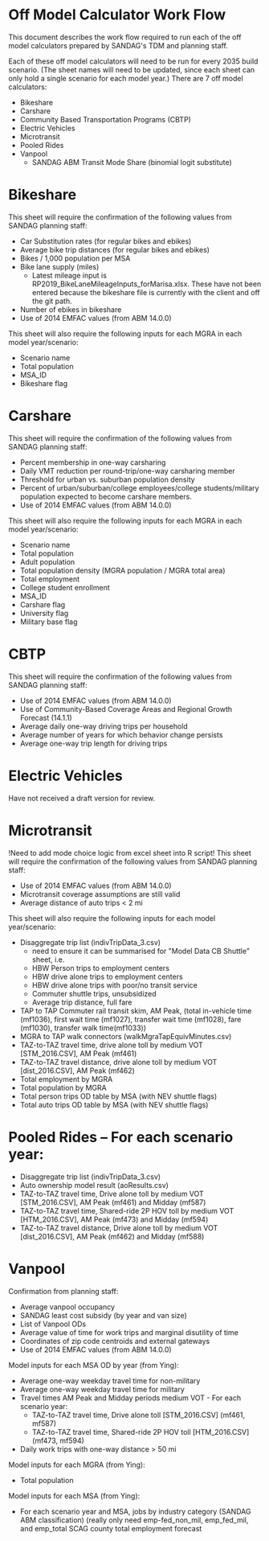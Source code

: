 # Off Model Calculator Work Flow
This document describes the work flow required to run each of the off model 
calculators prepared by SANDAG's TDM and planning staff.

Each of these off model calculators will need to be run for every 2035 build 
scenario. (The sheet names will need to be updated, since each sheet can only hold
a single scenario for each model year.) There are 7 off model calculators:
* Bikeshare
* Carshare
* Community Based Transportation Programs (CBTP)
* Electric Vehicles
*	Microtransit
* Pooled Rides
* Vanpool
	* SANDAG ABM Transit Mode Share (binomial logit substitute)

# Bikeshare
This sheet will require the confirmation of the following values from SANDAG 
planning staff:
* Car Substitution rates (for regular bikes and ebikes)
* Average bike trip distances (for regular bikes and ebikes)
* Bikes / 1,000 population per MSA
* Bike lane supply (miles)
	* Latest mileage input is RP2019_BikeLaneMileageInputs_forMarisa.xlsx. These 
	have not been entered because the bikeshare file is currently with the client 
	and off the git path.
* Number of ebikes in bikeshare
* Use of 2014 EMFAC values (from ABM 14.0.0)

This sheet will also require the following inputs for each MGRA in each model year/scenario:
* Scenario name
* Total population
* MSA_ID
* Bikeshare flag	

# Carshare
This sheet will require the confirmation of the following values from SANDAG
planning staff:
* Percent membership in one-way carsharing
* Daily VMT reduction per round-trip/one-way carsharing member
* Threshold for urban vs. suburban population density
* Percent of urban/suburban/college employees/college students/military population 
expected to become carshare members.
* Use of 2014 EMFAC values (from ABM 14.0.0)

This sheet will also require the following inputs for each MGRA in each model 
year/scenario:
* Scenario name
* Total population
* Adult population
* Total population density (MGRA population / MGRA total area)
* Total employment
* College student enrollment
* MSA_ID
* Carshare flag
* University flag
* Military base flag

# CBTP
This sheet will require the confirmation of the following values from SANDAG 
planning staff:
* Use of 2014 EMFAC values (from ABM 14.0.0)
* Use of Community-Based Coverage Areas and Regional Growth Forecast (14.1.1)
* Average daily one-way driving trips per household
* Average number of years for which behavior change persists
* Average one-way trip length for driving trips



# Electric Vehicles
Have not received a draft version for review.

# Microtransit
!Need to add mode choice logic from excel sheet into R script!
This sheet will require the confirmation of the following values from SANDAG 
planning staff:
* Use of 2014 EMFAC values (from ABM 14.0.0)
* Microtransit coverage assumptions are still valid
* Average distance of auto trips < 2 mi

This sheet will also require the following inputs for each model year/scenario:
*	Disaggregate trip list (indivTripData_3.csv)
	* need to ensure it can be summarised for "Model Data CB Shuttle" sheet, i.e.
	* HBW Person trips to employment centers
	* HBW drive alone trips to employment centers
	* HBW drive alone trips with poor/no transit service
	* Commuter shuttle trips, unsubsidized
	* Average trip distance, full fare
*	TAP to TAP Commuter rail transit skim, AM Peak, (total in-vehicle time (mf1036), 
	first wait time (mf1027), transfer wait time (mf1028), fare (mf1030), transfer 
	walk time(mf1033))
*	MGRA to TAP walk connectors (walkMgraTapEquivMinutes.csv)
*	TAZ-to-TAZ travel time, drive alone toll by medium VOT [STM_2016.CSV], AM Peak (mf461)
*	TAZ-to-TAZ travel distance, drive alone toll by medium VOT [dist_2016.CSV], AM Peak (mf462)
*	Total employment by MGRA
*	Total population by MGRA
* Total person trips OD table by MSA (with NEV shuttle flags)
* Total auto trips OD table by MSA (with NEV shuttle flags)

# Pooled Rides – For each scenario year:
*	Disaggregate trip list (indivTripData_3.csv)
*	Auto ownership model result (aoResults.csv)
*	TAZ-to-TAZ travel time, Drive alone toll by medium VOT [STM_2016.CSV], AM Peak (mf461) and Midday (mf587)
*	TAZ-to-TAZ travel time, Shared-ride 2P HOV toll by medium VOT [HTM_2016.CSV], AM Peak (mf473) and Midday (mf594)
*	TAZ-to-TAZ travel distance, Drive alone toll by medium VOT [dist_2016.CSV], AM Peak (mf462) and Midday (mf588)

# Vanpool
Confirmation from planning staff:
*	Average vanpool occupancy
*	SANDAG least cost subsidy (by year and van size)
*	List of Vanpool ODs
*	Average value of time for work trips and marginal disutility of time
*	Coordinates of zip code centroids and external gateways
* Use of 2014 EMFAC values (from ABM 14.0.0)

Model inputs for each MSA OD by year (from Ying):
*	Average one-way weekday travel time for non-military
*	Average one-way weekday travel time for military 
*	Travel times AM Peak and Midday periods medium VOT - For each scenario year: 
	*	TAZ-to-TAZ travel time, Drive alone toll [STM_2016.CSV] (mf461, mf587)
	*	TAZ-to-TAZ travel time, Shared-ride 2P HOV toll [HTM_2016.CSV] (mf473, mf594)
*	Daily work trips with one-way distance > 50 mi

Model inputs for each MGRA (from Ying):
*	Total population

Model inputs for each MSA (from Ying):
*	For each scenario year and MSA, jobs by industry category (SANDAG ABM classification) (really only need emp-fed_non_mil, emp_fed_mil, and emp_total
SCAG county total employment forecast

